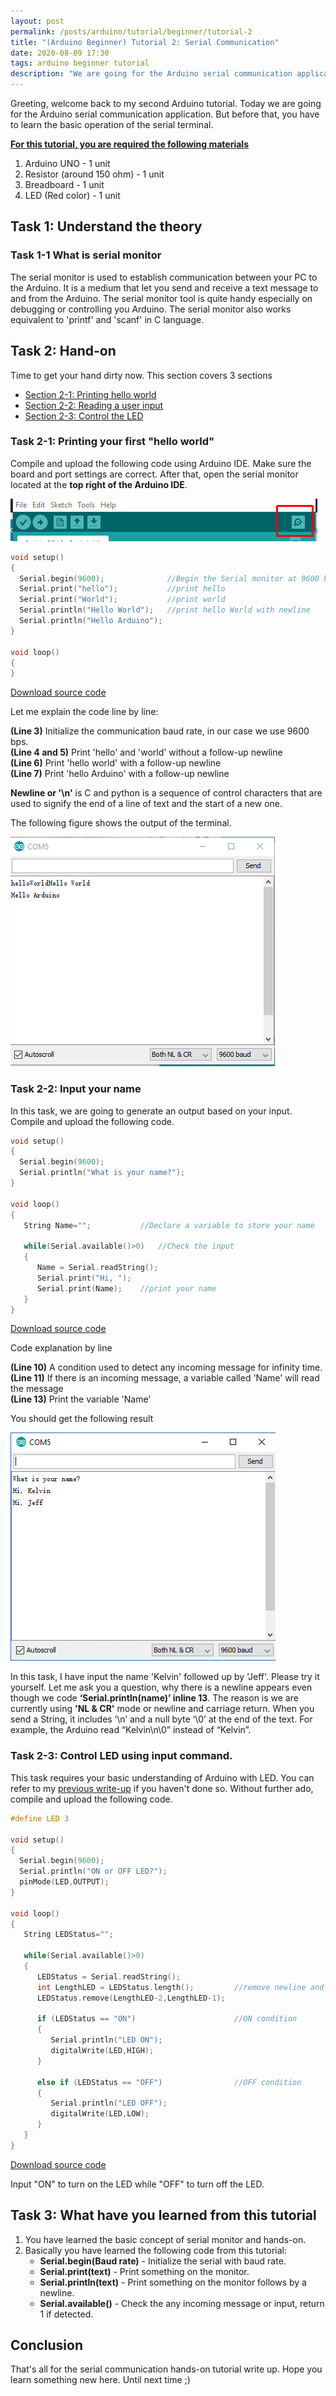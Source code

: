 ```yaml
---
layout: post
permalink: /posts/arduino/tutorial/beginner/tutorial-2
title: "(Arduino Beginner) Tutorial 2: Serial Communication"
date: 2020-08-09 17:30
tags: arduino beginner tutorial
description: "We are going for the Arduino serial communication application. But before that, you have to learn the basic operation of the serial terminal."
---
```


Greeting, welcome back to my second Arduino tutorial. Today we are going for the Arduino serial communication application. But before that, you have to learn the basic operation of the serial terminal.

<u><b>For this tutorial, you are required the following materials</b></u>

1. Arduino UNO - 1 unit
1. Resistor (around 150 ohm) - 1 unit
1. Breadboard - 1 unit
1. LED (Red color) - 1 unit

## Task 1: Understand the theory

### Task 1-1 What is serial monitor

The serial monitor is used to establish communication between your PC to the Arduino. It is a medium that let you send and receive a text message to and from the Arduino. The serial monitor tool is quite handy especially on debugging or controlling you Arduino. The serial monitor also works equivalent to 'printf' and 'scanf' in C language.

## Task 2: Hand-on

Time to get your hand dirty now. This section covers 3 sections

- [Section 2-1: Printing hello world](#2-1)
- [Section 2-2: Reading a user input](#2-2)
- [Section 2-3: Control the LED](#2-3)

<span id="2-1"></span>

### Task 2-1: Printing your first "hello world"

Compile and upload the following code using Arduino IDE. Make sure the board and port settings are correct.  After that, open the serial monitor located at the **top right of the Arduino IDE**.

![serial monitor](/assets/images/arduino/tutorial/beginner/2020-08-09-tutorial-2/1.png)

```c++
void setup()
{
  Serial.begin(9600);              //Begin the Serial monitor at 9600 baud rate
  Serial.print("hello");           //print hello
  Serial.print("World");           //print world
  Serial.println("Hello World");   //print hello World with newline
  Serial.println("Hello Arduino");  
}

void loop()
{
}
```

<a href="https://github.com/DesKel/DesKel.github.io/blob/master/assets/script/arduino/tutorial/beginner/tutorial-2/tutorial-2-1.ino" class="btn btn-github"  target="_blank"><span class="icon"></span>Download source code</a>

Let me explain the code line by line:

**(Line 3)** Initialize the communication baud rate, in our case we use 9600 bps.
<br/>
**(Line 4 and 5)** Print 'hello' and 'world' without a follow-up newline
<br/>
**(Line 6)** Print 'hello world' with a follow-up newline
<br/>
**(Line 7)** Print 'hello Arduino' with a follow-up newline

**Newline or '\n'** is C and python is a sequence of control characters that are used to signify the end of a line of text and the start of a new one.

The following figure shows the output of the terminal.

![output 2-1](/assets/images/arduino/tutorial/beginner/2020-08-09-tutorial-2/2.png)

<span id="2-2"></span>

### Task 2-2: Input your name

In this task, we are going to generate an output based on your input. Compile and upload the following code.

```c++
void setup()
{
  Serial.begin(9600);
  Serial.println("What is your name?");             
}

void loop()
{
   String Name="";           //Declare a variable to store your name

   while(Serial.available()>0)   //Check the input
   {
      Name = Serial.readString();
      Serial.print("Hi, ");
      Serial.print(Name);    //print your name  
   }
}
```

<a href="https://github.com/DesKel/DesKel.github.io/blob/master/assets/script/arduino/tutorial/beginner/tutorial-2/tutorial-2-2.ino" class="btn btn-github"  target="_blank"><span class="icon"></span>Download source code</a>

Code explanation by line

**(Line 10)** A condition used to detect any incoming message for infinity time.
<br/>
**(Line 11)** If there is an incoming message, a variable called 'Name' will read the message
<br/>
**(Line 13)** Print the variable 'Name'

You should get the following result

![output 2-2](/assets/images/arduino/tutorial/beginner/2020-08-09-tutorial-2/3.png)

In this task, I have input the name 'Kelvin' followed up by 'Jeff'. Please try it yourself. Let me ask you a question, why there is a newline appears even though we code **‘Serial.println(name)’ inline 13**. The reason is we are currently using **'NL & CR'** mode or newline and carriage return.  When you send a String, it includes ‘\n’ and a null byte ‘\0’  at the end of the text.  For example, the Arduino read “Kelvin\n\0” instead of “Kelvin”.

<span id="2-3"></span>

### Task 2-3: Control LED using input command.

This task requires your basic understanding of Arduino with LED. You can refer to my [previous write-up](https://deskel.github.io/posts/arduino/tutorial/beginner/tutorial-1) if you haven't done so. Without further ado, compile and upload the following code.

```c++
#define LED 3

void setup()
{
  Serial.begin(9600);
  Serial.println("ON or OFF LED?");  
  pinMode(LED,OUTPUT);
}

void loop()
{
   String LEDStatus="";          

   while(Serial.available()>0)   
   {
      LEDStatus = Serial.readString();          
      int LengthLED = LEDStatus.length();         //remove newline and null
      LEDStatus.remove(LengthLED-2,LengthLED-1);

      if (LEDStatus == "ON")                      //ON condition
      {
         Serial.println("LED ON");
         digitalWrite(LED,HIGH);
      }

      else if (LEDStatus == "OFF")                //OFF condition
      {
         Serial.println("LED OFF");
         digitalWrite(LED,LOW);
      }
   }
}
```

<a href="https://github.com/DesKel/DesKel.github.io/blob/master/assets/script/arduino/tutorial/beginner/tutorial-2/tutorial-2-3.ino" class="btn btn-github"  target="_blank"><span class="icon"></span>Download source code</a>

Input "ON" to turn on the LED while "OFF" to turn off the LED.

## Task 3: What have you learned from this tutorial

1. You have learned the basic concept of serial monitor and hands-on.
2. Basically you have learned the following code from this tutorial:
	- **Serial.begin(Baud rate)** - Initialize the serial with baud rate.
	- **Serial.print(text)** - Print something on the monitor.
	- **Serial.println(text)** - Print something on the monitor follows by a newline.
	- **Serial.available()** - Check the any incoming message or input, return 1 if detected.

## Conclusion

That's all for the serial communication hands-on tutorial write up. Hope you learn something new here. Until next time ;)
